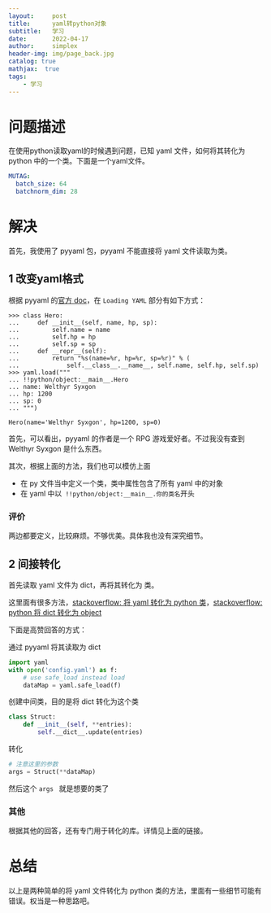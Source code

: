 ```yaml
---
layout:     post
title:      yaml转python对象
subtitle:   学习
date:       2022-04-17
author:     simplex
header-img: img/page_back.jpg
catalog: true
mathjax:  true
tags:
    - 学习	
---
```




# 问题描述

在使用python读取yaml的时候遇到问题，已知 yaml 文件，如何将其转化为 python 中的一个类。下面是一个yaml文件。

```yaml
MUTAG:
  batch_size: 64
  batchnorm_dim: 28
```




# 解决

首先，我使用了 pyyaml 包，pyyaml 不能直接将 yaml 文件读取为类。

## 1 改变yaml格式

根据 pyyaml 的[官方 doc](https://pyyaml.org/wiki/PyYAMLDocumentation)，在 ```Loading YAML``` 部分有如下方式：

```shell
>>> class Hero:
...     def __init__(self, name, hp, sp):
...         self.name = name
...         self.hp = hp
...         self.sp = sp
...     def __repr__(self):
...         return "%s(name=%r, hp=%r, sp=%r)" % (
...             self.__class__.__name__, self.name, self.hp, self.sp)
>>> yaml.load("""
... !!python/object:__main__.Hero
... name: Welthyr Syxgon
... hp: 1200
... sp: 0
... """)

```

```
Hero(name='Welthyr Syxgon', hp=1200, sp=0)
```

首先，可以看出，pyyaml 的作者是一个 RPG 游戏爱好者。不过我没有查到 Welthyr Syxgon 是什么东西。

其次，根据上面的方法，我们也可以模仿上面

* 在 py 文件当中定义一个类，类中属性包含了所有 yaml 中的对象
* 在 yaml 中以``` !!python/object:__main__.你的类名```开头

### 评价

两边都要定义，比较麻烦。不够优美。具体我也没有深究细节。



## 2  间接转化

首先读取 yaml 文件为 dict，再将其转化为 类。

这里面有很多方法，[stackoverflow: 将 yaml 转化为 python 类](https://stackoverflow.com/questions/6866600/how-to-parse-read-a-yaml-file-into-a-python-object)，[stackoverflow: python 将 dict 转化为 object](https://stackoverflow.com/questions/1305532/convert-nested-python-dict-to-object)

下面是高赞回答的方式：

通过 pyyaml 将其读取为 dict

```python
import yaml
with open('config.yaml') as f:
    # use safe_load instead load
    dataMap = yaml.safe_load(f)
```

创建中间类，目的是将 dict 转化为这个类

```python
class Struct:
    def __init__(self, **entries): 
        self.__dict__.update(entries)
```

转化

```python
# 注意这里的参数
args = Struct(**dataMap)
```

然后这个 `args ` 就是想要的类了



### 其他

根据其他的回答，还有专门用于转化的库。详情见上面的链接。



# 总结

以上是两种简单的将 yaml 文件转化为 python 类的方法，里面有一些细节可能有错误。权当是一种思路吧。

